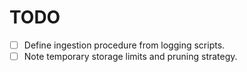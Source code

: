 # TODO

- [ ] Define ingestion procedure from logging scripts.
- [ ] Note temporary storage limits and pruning strategy.
